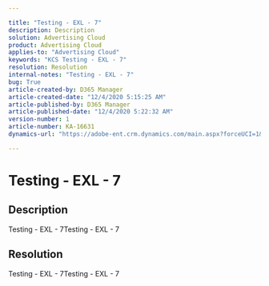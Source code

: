 ```yaml
---

title: "Testing - EXL - 7"  
description: Description  
solution: Advertising Cloud  
product: Advertising Cloud  
applies-to: "Advertising Cloud"  
keywords: "KCS Testing - EXL - 7"  
resolution: Resolution  
internal-notes: "Testing - EXL - 7"  
bug: True  
article-created-by: D365 Manager  
article-created-date: "12/4/2020 5:15:25 AM"  
article-published-by: D365 Manager  
article-published-date: "12/4/2020 5:22:32 AM"  
version-number: 1  
article-number: KA-16631  
dynamics-url: "https://adobe-ent.crm.dynamics.com/main.aspx?forceUCI=1&pagetype=entityrecord&etn=knowledgearticle&id=66c668b5-ef35-eb11-a813-000d3a303484"

---
```


# Testing - EXL - 7

## Description

Testing - EXL - 7Testing - EXL - 7

## Resolution

Testing - EXL - 7Testing - EXL - 7
